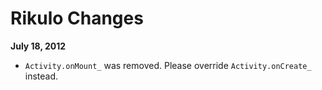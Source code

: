 Rikulo Changes
==============

**July 18, 2012**

* `Activity.onMount_` was removed. Please override `Activity.onCreate_` instead.

